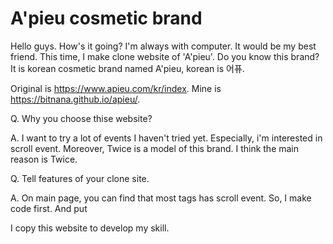 # A'pieu cosmetic brand

Hello guys. How's it going? I'm always with computer. It would be my best friend. 
This time, I make clone website of 'A'pieu'.
Do you know this brand? It is korean cosmetic brand named A'pieu, korean is 어퓨.

Original is https://www.apieu.com/kr/index.
Mine is https://bitnana.github.io/apieu/.

Q. Why you choose thise website?

A. I want to try a lot of events I haven't tried yet. Especially, i'm interested in scroll event.
   Moreover, Twice is a model of this brand. I think the main reason is Twice. 
   
Q. Tell features of your clone site.

A. On main page, you can find that most tags has scroll event. So, I make code first. And put 
   

I copy this website to develop my skill.
